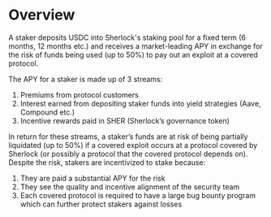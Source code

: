 # Overview

A staker deposits USDC into Sherlock's staking pool for a fixed term (6 months, 12 months etc.) and receives a market-leading APY in exchange for the risk of funds being used (up to 50%) to pay out an exploit at a covered protocol.

The APY for a staker is made up of 3 streams:

1. Premiums from protocol customers
2. Interest earned from depositing staker funds into yield strategies (Aave, Compound etc.)
3. Incentive rewards paid in SHER (Sherlock’s governance token)

In return for these streams, a staker’s funds are at risk of being partially liquidated (up to 50%) if a covered exploit occurs at a protocol covered by Sherlock (or possibly a protocol that the covered protocol depends on). Despite the risk, stakers are incentivized to stake because:

1. They are paid a substantial APY for the risk
2. They see the quality and incentive alignment of the security team
3. Each covered protocol is required to have a large bug bounty program which can further protect stakers against losses
